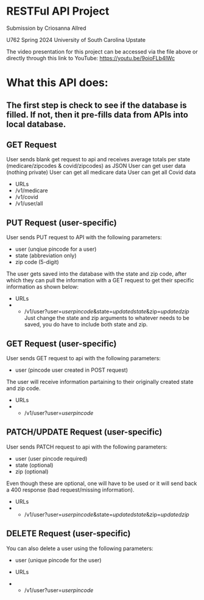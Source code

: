 # RESTFul API Project 
Submission by Criosanna Allred 

U762 Spring 2024 University of South Carolina Upstate 

The video presentation for this project can be accessed via the file above or directly through this link to YouTube: https://youtu.be/9oioFLb4lWc

# What this API does: 

## The first step is check to see if the database is filled. If not, then it pre-fills data from APIs into local database. 

## GET Request 
User sends blank get request to api and receives average totals per state (medicare/zipcodes & covid/zipcodes) as JSON
User can get user data (nothing private)
User can get all medicare data
User can get all Covid data

 - URLs
  - /v1/medicare
  - /v1/covid
  - /v1/user/all


## PUT Request (user-specific)
User sends PUT request to API with the following parameters:
 - user (unqiue pincode for a user)
 - state (abbreviation only)
 - zip code (5-digit)

The user gets saved into the database with the state and zip code, after which they can pull the information with a GET request to get their specific information as shown below:

 - URLs
 - - /v1/user?user=*userpincode*&state=*updatedstate*&zip=*updatedzip*
 Just change the state and zip arguments to whatever needs to be saved, you do have to include both state and zip.

## GET Request (user-specific)
User sends GET request to api with the following parameters:
 - user (pincode user created in POST request)

The user will receive information partaining to their originally created state and zip code. 

 - URLs
 - - /v1/user?user=*userpincode*

## PATCH/UPDATE Request (user-specific)
User sends PATCH request to api with the following parameters:
 - user (user pincode required)
 - state (optional)
 - zip (optional)

Even though these are optional, one will have to be used or it will send back a 400 response (bad request/missing information). 

 - URLs
 - - /v1/user?user=*userpincode*&state=*updatedstate*&zip=*updatedzip*

## DELETE Request (user-specific)
You can also delete a user using the following parameters: 
 - user (unique pincode for the user)

 - URLs
 - - /v1/user?user=*userpincode*